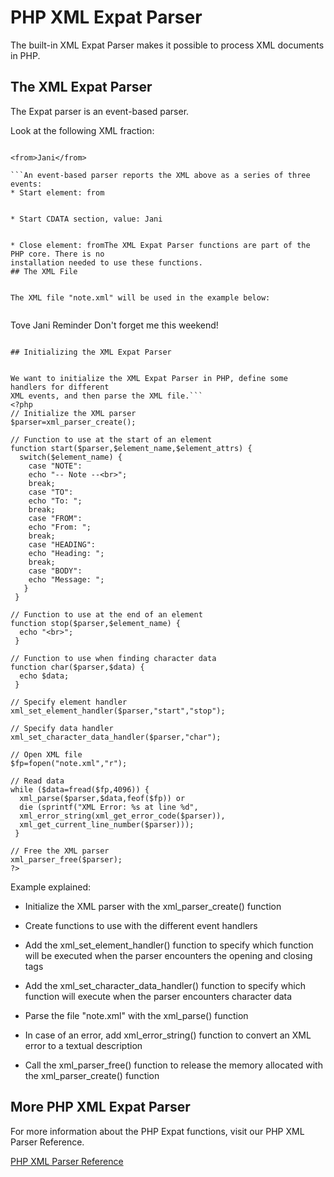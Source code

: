 


# PHP XML Expat Parser




The built-in XML Expat Parser makes it possible to process XML 
documents in PHP.
## The XML Expat Parser


The Expat parser is an event-based parser.


Look at the following XML fraction:


```

<from>Jani</from>

```An event-based parser reports the XML above as a series of three events: 
* Start element: from


* Start CDATA section, value: Jani


* Close element: fromThe XML Expat Parser functions are part of the PHP core. There is no 
installation needed to use these functions.
## The XML File


The XML file "note.xml" will be used in the example below:


```

<?xml version="1.0" encoding="UTF-8"?>
<note>
<to>Tove</to>
<from>Jani</from>
<heading>Reminder</heading>
<body>Don't forget me this weekend!</body>
</note>

```

## Initializing the XML Expat Parser


We want to initialize the XML Expat Parser in PHP, define some handlers for different 
XML events, and then parse the XML file.```
<?php
// Initialize the XML parser
$parser=xml_parser_create();

// Function to use at the start of an element
function start($parser,$element_name,$element_attrs) {
  switch($element_name) {
    case "NOTE":
    echo "-- Note --<br>";
    break;
    case "TO":
    echo "To: ";
    break;
    case "FROM":
    echo "From: ";
    break;
    case "HEADING":
    echo "Heading: ";
    break;
    case "BODY":
    echo "Message: ";
   }
 }

// Function to use at the end of an element
function stop($parser,$element_name) {
  echo "<br>";
 }

// Function to use when finding character data
function char($parser,$data) {
  echo $data;
 }

// Specify element handler
xml_set_element_handler($parser,"start","stop");

// Specify data handler
xml_set_character_data_handler($parser,"char");

// Open XML file
$fp=fopen("note.xml","r");

// Read data
while ($data=fread($fp,4096)) {
  xml_parse($parser,$data,feof($fp)) or 
  die (sprintf("XML Error: %s at line %d", 
  xml_error_string(xml_get_error_code($parser)),
  xml_get_current_line_number($parser)));
 }

// Free the XML parser
xml_parser_free($parser);
?>
```
Example explained:
* Initialize the XML parser with the xml_parser_create() function

* Create functions to use with the different event handlers


* Add the xml_set_element_handler() function to specify which function will be executed when the parser encounters the opening and closing tags

* Add the xml_set_character_data_handler() function to specify which function will execute when the parser encounters character data

* Parse the file "note.xml" with the xml_parse() function

* In case of an error, add xml_error_string() function to convert an XML error to a textual description

* Call the xml_parser_free() function to release the memory allocated with the xml_parser_create() function


## More PHP XML Expat Parser


For more information about the PHP Expat functions, visit our PHP XML Parser Reference.

[PHP XML Parser Reference](php_ref_xml.asp)